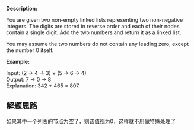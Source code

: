 **Description:**

You are given two non-empty linked lists representing two non-negative integers. The digits are stored in reverse order and each of their nodes contain a single digit. Add the two numbers and return it as a linked list.

You may assume the two numbers do not contain any leading zero, except the number 0 itself.

**Example:**

Input: (2 -> 4 -> 3) + (5 -> 6 -> 4) \
Output: 7 -> 0 -> 8\
Explanation: 342 + 465 = 807.

## 解题思路
如果其中一个列表的节点为空了，则该值视为0，这样就不用做特殊处理了

